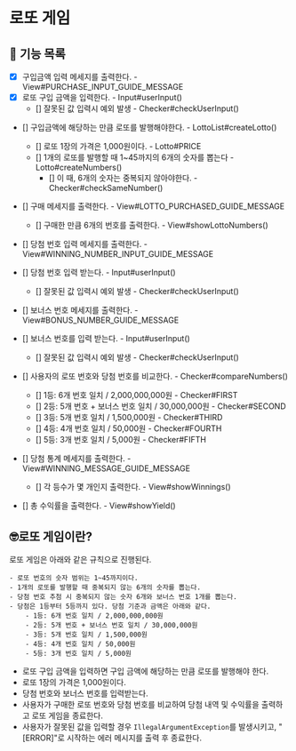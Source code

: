# 로또 게임
## 🚀 기능 목록

- [x] 구입금액 입력 메세지를 출력한다. - View#PURCHASE_INPUT_GUIDE_MESSAGE
- [x] 로또 구입 금액을 입력한다. - Input#userInput()
  - [] 잘못된 값 입력시 예외 발생 - Checker#checkUserInput()

- [] 구입금액에 해당하는 만큼 로또를 발행해야한다. - LottoList#createLotto()
  - [] 로또 1장의 가격은 1,000원이다. - Lotto#PRICE
  - [] 1개의 로또를 발행할 때 1~45까지의 6개의 숫자를 뽑는다 - Lotto#createNumbers()
    - [] 이 때, 6개의 숫자는 중복되지 않아야한다. - Checker#checkSameNumber()

- [] 구매 메세지를 출력한다. - View#LOTTO_PURCHASED_GUIDE_MESSAGE
  - [] 구매한 만큼 6개의 번호를 출력한다. - View#showLottoNumbers()

- [] 당첨 번호 입력 메세지를 출력한다. - View#WINNING_NUMBER_INPUT_GUIDE_MESSAGE
- [] 당첨 번호 입력 받는다. - Input#userInput()
  - [] 잘못된 값 입력시 예외 발생 - Checker#checkUserInput()

- [] 보너스 번호 메세지를 출력한다. - View#BONUS_NUMBER_GUIDE_MESSAGE
- [] 보너스 번호를 입력 받는다. - Input#userInput()
  - [] 잘못된 값 입력시 예외 발생 - Checker#checkUserInput()

- [] 사용자의 로또 번호와 당첨 번호를 비교한다. - Checker#compareNumbers()
  - [] 1등: 6개 번호 일치 / 2,000,000,000원 - Checker#FIRST
  - [] 2등: 5개 번호 + 보너스 번호 일치 / 30,000,000원 - Checker#SECOND
  - [] 3등: 5개 번호 일치 / 1,500,000원 - Checker#THIRD
  - [] 4등: 4개 번호 일치 / 50,000원 - Checker#FOURTH
  - [] 5등: 3개 번호 일치 / 5,000원 - Checker#FIFTH

- [] 당첨 통계 메세지를 출력한다. - View#WINNING_MESSAGE_GUIDE_MESSAGE
  - [] 각 등수가 몇 개인지 출력한다. - View#showWinnings()

- [] 총 수익률을 출력한다. - View#showYield()

## 🤓로또 게임이란?

로또 게임은 아래와 같은 규칙으로 진행된다.

```
- 로또 번호의 숫자 범위는 1~45까지이다.
- 1개의 로또를 발행할 때 중복되지 않는 6개의 숫자를 뽑는다.
- 당첨 번호 추첨 시 중복되지 않는 숫자 6개와 보너스 번호 1개를 뽑는다.
- 당첨은 1등부터 5등까지 있다. 당첨 기준과 금액은 아래와 같다.
    - 1등: 6개 번호 일치 / 2,000,000,000원
    - 2등: 5개 번호 + 보너스 번호 일치 / 30,000,000원
    - 3등: 5개 번호 일치 / 1,500,000원
    - 4등: 4개 번호 일치 / 50,000원
    - 5등: 3개 번호 일치 / 5,000원
```

- 로또 구입 금액을 입력하면 구입 금액에 해당하는 만큼 로또를 발행해야 한다.
- 로또 1장의 가격은 1,000원이다.
- 당첨 번호와 보너스 번호를 입력받는다.
- 사용자가 구매한 로또 번호와 당첨 번호를 비교하여 당첨 내역 및 수익률을 출력하고 로또 게임을 종료한다.
- 사용자가 잘못된 값을 입력할 경우 `IllegalArgumentException`를 발생시키고, "[ERROR]"로 시작하는 에러 메시지를 출력 후 종료한다.
